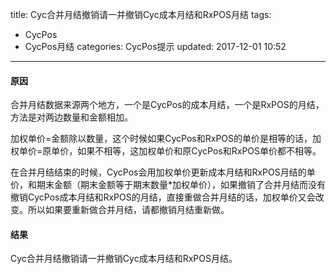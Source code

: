 title: Cyc合并月结撤销请一并撤销Cyc成本月结和RxPOS月结
tags:
  - CycPos
  - CycPos月结
categories: CycPos提示
updated: 2017-12-01 10:52
---
#### 原因

合并月结数据来源两个地方，一个是CycPos的成本月结，一个是RxPOS的月结，方法是对两边数量和金额相加。
    
加权单价=金额除以数量，这个时候如果CycPos和RxPOS的单价是相等的话，加权单价=原单价，如果不相等，这加权单价和原CycPos和RxPOS单价都不相等。
    
在合并月结结束的时候，CycPos会用加权单价更新成本月结和RxPOS月结的单价，和期末金额（期末金额等于期末数量*加权单价），如果撤销了合并月结而没有撤销CycPos成本月结和RxPOS的月结，直接重做合并月结的话，加权单价又会改变。所以如果要重新做合并月结，请都撤销月结重新做。
    
#### 结果
    
Cyc合并月结撤销请一并撤销Cyc成本月结和RxPOS月结。
